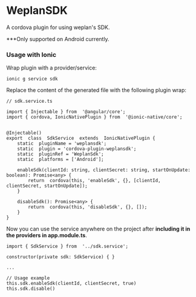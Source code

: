 # WeplanSDK

A cordova plugin for using weplan's SDK.

***Only supported on Android currently.


### Usage with Ionic

Wrap plugin with a provider/service:


```
ionic g service sdk
```
Replace the content of the generated file with the following plugin wrap:

    // sdk.service.ts
    
    import { Injectable } from  '@angular/core';
    import { cordova, IonicNativePlugin } from  '@ionic-native/core';
    
      
    @Injectable()
    export  class  SdkService  extends  IonicNativePlugin {
	    static  pluginName = 'weplansdk';
	    static  plugin = 'cordova-plugin-weplansdk';
	    static  pluginRef = 'WeplanSdk';
	    static  platforms = ['Android'];
	      
	    enableSdk(clientId: string, clientSecret: string, startOnUpdate: boolean): Promise<any> {
		    return  cordova(this, 'enableSdk', {}, [clientId, clientSecret, startOnUpdate]);
	    }
	    
	    disableSdk(): Promise<any> {
		    return  cordova(this, 'disableSdk', {}, []);
	    }
    }
  

Now you can use the service anywhere on the project after **including it in the providers in app.module.ts**.

    import { SdkService } from  '../sdk.service';
    
    constructor(private sdk: SdkService) { }
    
    ...
    
    // Usage example
    this.sdk.enableSdk(clientId, clientSecret, true)
    this.sdk.disable()
